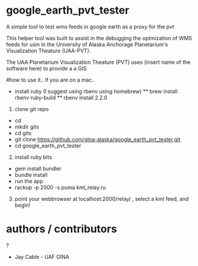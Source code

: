 # google_earth_pvt_tester
A simple tool to test wms feeds in google earth as a proxy for the pvt

This helper tool was built to assist in the debugging the optmization of WMS feeds for usin in the University of Alaska Anchorage Planetarium's Visualization Theature (UAA-PVT).

The UAA Planetarium Visualization Theature (PVT) uses (insert name of the software here) to provide a a GIS 


#how to use it..
If you are on a mac..
* install ruby (I suggest using rbenv using homebrew)
** brew install rbenv ruby-build
** rbenv install 2.2.0
	
1. clone git repo
  * cd 
  * mkdir gits
  * cd gits
  * git clone https://github.com/gina-alaska/google_earth_pvt_tester.git
  * cd google_earth_pvt_tester
2. install ruby bits
  * gem install bundler 
  * bundle install 
  * run the app
  * rackup -p 2000  -s puma  kml_relay.ru
3. point your webbrowser at localhost:2000/relay/ , select a kml feed, and begin!

# authors / contributors
?
* Jay Cable - UAF GINA
